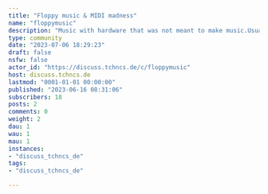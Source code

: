 ```yaml
---
title: "Floppy music & MIDI madness" 
name: "floppymusic"
description: "Music with hardware that was not meant to make music.Usually done with modified floppy drives, hard disks or other devices containing motors modulated for different sounds.Non floppy drive music involving the same concept is welcome too"
type: community
date: "2023-07-06 18:29:23"
draft: false
nsfw: false
actor_id: "https://discuss.tchncs.de/c/floppymusic"
host: discuss.tchncs.de
lastmod: "0001-01-01 00:00:00"
published: "2023-06-16 08:31:06"
subscribers: 18
posts: 2
comments: 0
weight: 2
dau: 1
wau: 1
mau: 1
instances:
- "discuss_tchncs_de"
tags: 
- "discuss_tchncs_de"

---
```

